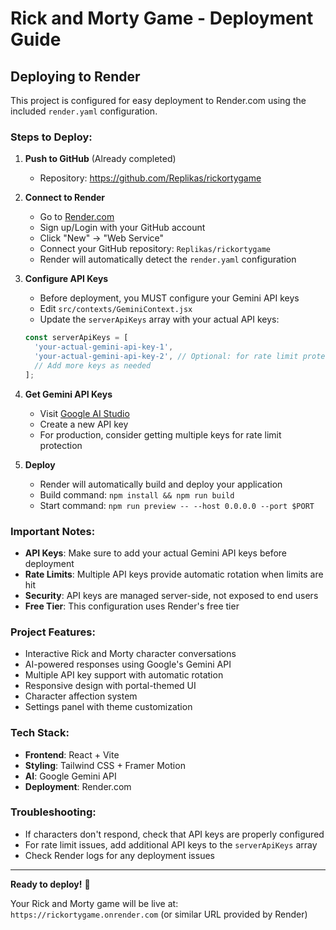 # Rick and Morty Game - Deployment Guide

## Deploying to Render

This project is configured for easy deployment to Render.com using the included `render.yaml` configuration.

### Steps to Deploy:

1. **Push to GitHub** (Already completed)
   - Repository: https://github.com/Replikas/rickortygame

2. **Connect to Render**
   - Go to [Render.com](https://render.com)
   - Sign up/Login with your GitHub account
   - Click "New" → "Web Service"
   - Connect your GitHub repository: `Replikas/rickortygame`
   - Render will automatically detect the `render.yaml` configuration

3. **Configure API Keys**
   - Before deployment, you MUST configure your Gemini API keys
   - Edit `src/contexts/GeminiContext.jsx`
   - Update the `serverApiKeys` array with your actual API keys:
   
   ```javascript
   const serverApiKeys = [
     'your-actual-gemini-api-key-1',
     'your-actual-gemini-api-key-2', // Optional: for rate limit protection
     // Add more keys as needed
   ];
   ```

4. **Get Gemini API Keys**
   - Visit [Google AI Studio](https://ai.google.dev/)
   - Create a new API key
   - For production, consider getting multiple keys for rate limit protection

5. **Deploy**
   - Render will automatically build and deploy your application
   - Build command: `npm install && npm run build`
   - Start command: `npm run preview -- --host 0.0.0.0 --port $PORT`

### Important Notes:

- **API Keys**: Make sure to add your actual Gemini API keys before deployment
- **Rate Limits**: Multiple API keys provide automatic rotation when limits are hit
- **Security**: API keys are managed server-side, not exposed to end users
- **Free Tier**: This configuration uses Render's free tier

### Project Features:

- Interactive Rick and Morty character conversations
- AI-powered responses using Google's Gemini API
- Multiple API key support with automatic rotation
- Responsive design with portal-themed UI
- Character affection system
- Settings panel with theme customization

### Tech Stack:

- **Frontend**: React + Vite
- **Styling**: Tailwind CSS + Framer Motion
- **AI**: Google Gemini API
- **Deployment**: Render.com

### Troubleshooting:

- If characters don't respond, check that API keys are properly configured
- For rate limit issues, add additional API keys to the `serverApiKeys` array
- Check Render logs for any deployment issues

---

**Ready to deploy!** 🚀

Your Rick and Morty game will be live at: `https://rickortygame.onrender.com` (or similar URL provided by Render)